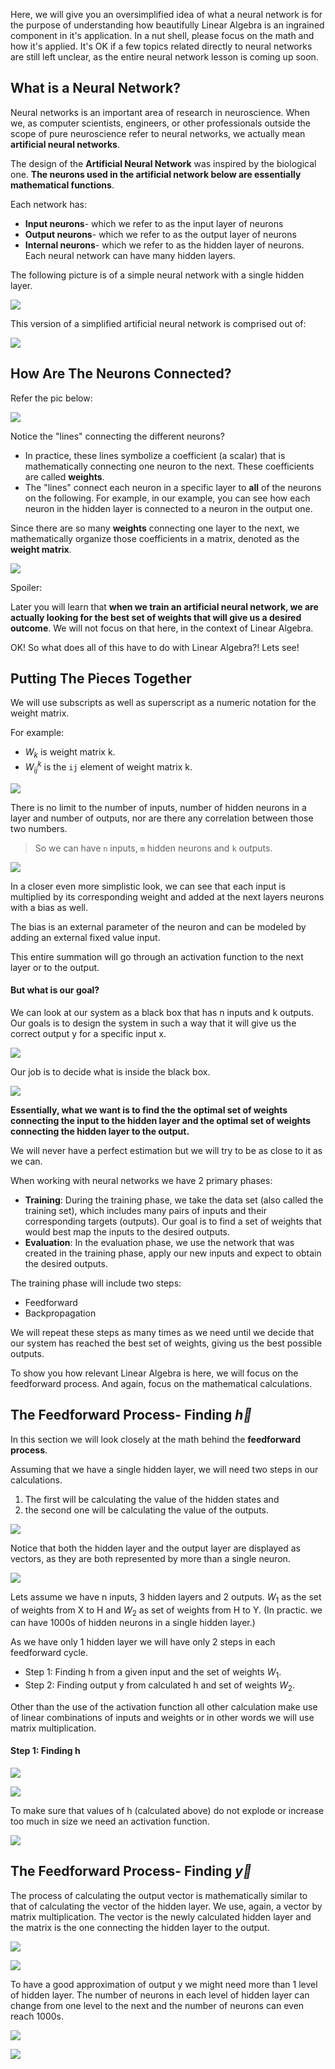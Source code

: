 Here, we will give you an oversimplified idea of what a neural network is for the purpose of understanding how beautifully Linear Algebra is an ingrained component in it's application. In a nut shell, please focus on the math and how it's applied. It's OK if a few topics related directly to neural networks are still left unclear, as the entire neural network lesson is coming up soon.

## What is a Neural Network?

Neural networks is an important area of research in neuroscience. When we, as computer scientists, engineers, or other professionals outside the scope of pure neuroscience refer to neural networks, we actually mean __artificial neural networks__.

The design of the __Artificial Neural Network__ was inspired by the biological one. __The neurons used in the artificial network below are essentially mathematical functions__.

Each network has:

- __Input neurons__- which we refer to as the input layer of neurons
- __Output neurons__- which we refer to as the output layer of neurons  
- __Internal neurons__- which we refer to as the hidden layer of neurons. Each neural network can have many hidden layers.

The following picture is of a simple neural network with a single hidden layer.

![](images/47.PNG)

This version of a simplified artificial neural network is comprised out of:

![](images/48.PNG)


## How Are The Neurons Connected?

Refer the pic below:  

![](images/47.PNG)

Notice the "lines" connecting the different neurons?

- In practice, these lines symbolize a coefficient (a scalar) that is mathematically connecting one neuron to the next. These coefficients are called __weights__.
- The "lines" connect each neuron in a specific layer to __all__ of the neurons on the following. For example, in our example, you can see how each neuron in the hidden layer is connected to a neuron in the output one.

Since there are so many __weights__ connecting one layer to the next, we mathematically organize those coefficients in a matrix, denoted as the __weight matrix__.

![](images/49.PNG)

Spoiler:

Later you will learn that __when we train an artificial neural network, we are actually looking for the best set of weights that will give us a desired outcome__. We will not focus on that here, in the context of Linear Algebra.

OK! So what does all of this have to do with Linear Algebra?! Lets see!

## Putting The Pieces Together

We will use subscripts as well as superscript as a numeric notation for the weight matrix.

For example:  
- $W_k$ is weight matrix k.
-  $W_{ij}^{k}$ is the `ij` element of weight matrix k.

![](images/50.PNG)

There is no limit to the number of inputs, number of hidden neurons in a layer and number of outputs, nor are there any correlation between those two numbers.  

> So we can have `n` inputs, `m` hidden neurons and `k` outputs.

![](images/51.PNG)

In a closer even more simplistic look, we can see that each input is multiplied by its corresponding weight and added at the next layers neurons with a bias as well.

The bias is an external parameter of the neuron and can be modeled by adding an external fixed value input. 

This entire summation will go through an activation function to the next layer or to the output. 

#### But what is our goal?

We can look at our system as a black box that has n inputs and k outputs. Our goals is to design the system in such a way that it will give us the correct output y for a specific input x.

![](images/52.PNG)

Our job is to decide what is inside the black box.

![](images/53.PNG)

__Essentially, what we want is to find the the optimal set of weights connecting the input to the hidden layer and the optimal set of weights connecting the hidden layer to the output.__

We will never have a perfect estimation but we will try to be as close to it as we can.

When working with neural networks we have 2 primary phases:
- __Training__: During the training phase, we take the data set (also called the training set), which includes many pairs of inputs and their corresponding targets (outputs). Our goal is to find a set of weights that would best map the inputs to the desired outputs.  
- __Evaluation__: In the evaluation phase, we use the network that was created in the training phase, apply our new inputs and expect to obtain the desired outputs.


The training phase will include two steps:
- Feedforward
- Backpropagation

We will repeat these steps as many times as we need until we decide that our system has reached the best set of weights, giving us the best possible outputs.

To show you how relevant Linear Algebra is here, we will focus on the feedforward process. And again, focus on the mathematical calculations.

## The Feedforward Process- Finding $\vec{h}$ 

In this section we will look closely at the math behind the __feedforward process__. 

Assuming that we have a single hidden layer, we will need two steps in our calculations. 
1. The first will be calculating the value of the hidden states and 
2. the second one will be calculating the value of the outputs.

![](images/54.PNG)

Notice that both the hidden layer and the output layer are displayed as vectors, as they are both represented by more than a single neuron.

![](images/55.PNG)

Lets assume we have n inputs, 3 hidden layers and 2 outputs. $W_1$ as the set of weights from X to H and $W_2$ as set of weights from H to Y. (In practic. we can have 1000s of hidden neurons in a single hidden layer.)

As we have only 1 hidden layer we will have only 2 steps in each feedforward cycle. 

- Step 1: Finding h from a given input and the set of weights $W_1$.
- Step 2: Finding output y from calculated h and set of weights $W_2$.

Other than the use of the activation function all other calculation make use of linear combinations of inputs and weights or in other words we will use matrix multiplication.

#### Step 1: Finding h

![](images/56.PNG)

![](images/57.PNG)


To make sure that values of h (calculated above) do not explode or increase too much in size we need an activation function.

![](images/58.PNG)

## The Feedforward Process- Finding $\vec{y}$ 

The process of calculating the output vector is mathematically similar to that of calculating the vector of the hidden layer. We use, again, a vector by matrix multiplication. The vector is the newly calculated hidden layer and the matrix is the one connecting the hidden layer to the output.

![](images/59.PNG)

![](images/60.PNG)

To have a good approximation of output y we might need more than 1 level of hidden layer. The number of neurons in each level of hidden layer can change from one level to the next and the number of neurons can even reach 1000s.

![](images/61.PNG)

![](images/62.PNG)

